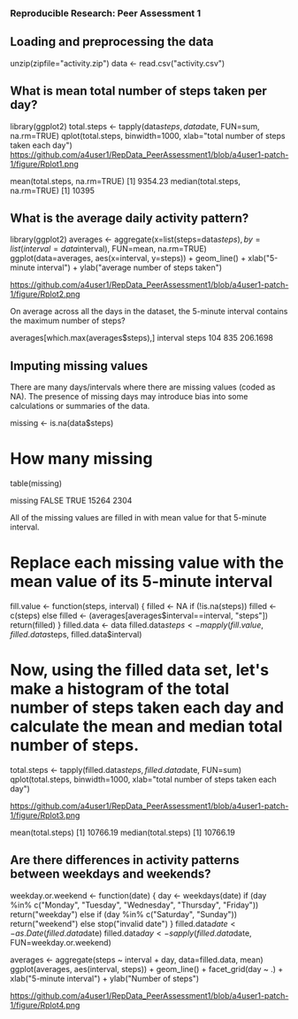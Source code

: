 ### Reproducible Research: Peer Assessment 1

## Loading and preprocessing the data
unzip(zipfile="activity.zip")
data <- read.csv("activity.csv")

## What is mean total number of steps taken per day?
library(ggplot2)
total.steps <- tapply(data$steps, data$date, FUN=sum, na.rm=TRUE)
qplot(total.steps, binwidth=1000, xlab="total number of steps taken each day")
https://github.com/a4user1/RepData_PeerAssessment1/blob/a4user1-patch-1/figure/Rplot1.png

mean(total.steps, na.rm=TRUE)
[1] 9354.23
median(total.steps, na.rm=TRUE)
[1] 10395

## What is the average daily activity pattern?

library(ggplot2)
averages <- aggregate(x=list(steps=data$steps), by=list(interval=data$interval),
                      FUN=mean, na.rm=TRUE)
ggplot(data=averages, aes(x=interval, y=steps)) +
    geom_line() +
    xlab("5-minute interval") +
    ylab("average number of steps taken")

https://github.com/a4user1/RepData_PeerAssessment1/blob/a4user1-patch-1/figure/Rplot2.png

On average across all the days in the dataset, the 5-minute interval contains the maximum number of steps?

averages[which.max(averages$steps),]
     interval    steps
 104      835 206.1698

## Imputing missing values
There are many days/intervals where there are missing values (coded as NA). The presence of missing days may introduce bias into some calculations or summaries of the data.

missing <- is.na(data$steps)

# How many missing
table(missing)

missing
FALSE  TRUE 
15264  2304

All of the missing values are filled in with mean value for that 5-minute interval.

# Replace each missing value with the mean value of its 5-minute interval
fill.value <- function(steps, interval) {
    filled <- NA
    if (!is.na(steps))
        filled <- c(steps)
    else
        filled <- (averages[averages$interval==interval, "steps"])
    return(filled)
}
filled.data <- data
filled.data$steps <- mapply(fill.value, filled.data$steps, filled.data$interval)

# Now, using the filled data set, let's make a histogram of the total number of steps taken each day and calculate the mean and median total number of steps.

total.steps <- tapply(filled.data$steps, filled.data$date, FUN=sum)
qplot(total.steps, binwidth=1000, xlab="total number of steps taken each day")

https://github.com/a4user1/RepData_PeerAssessment1/blob/a4user1-patch-1/figure/Rplot3.png

mean(total.steps)
[1] 10766.19
median(total.steps)
[1] 10766.19

## Are there differences in activity patterns between weekdays and weekends?
weekday.or.weekend <- function(date) {
    day <- weekdays(date)
    if (day %in% c("Monday", "Tuesday", "Wednesday", "Thursday", "Friday"))
        return("weekday")
    else if (day %in% c("Saturday", "Sunday"))
        return("weekend")
    else
        stop("invalid date")
}
filled.data$date <- as.Date(filled.data$date)
filled.data$day <- sapply(filled.data$date, FUN=weekday.or.weekend)

averages <- aggregate(steps ~ interval + day, data=filled.data, mean)
ggplot(averages, aes(interval, steps)) + geom_line() + facet_grid(day ~ .) +
    xlab("5-minute interval") + ylab("Number of steps")

https://github.com/a4user1/RepData_PeerAssessment1/blob/a4user1-patch-1/figure/Rplot4.png
